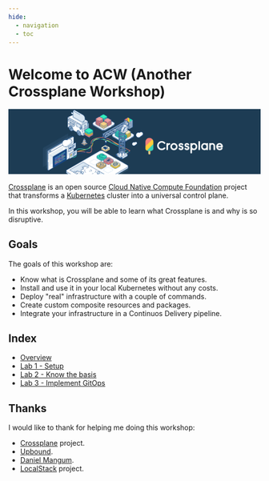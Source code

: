 ```yaml
---
hide:
  - navigation
  - toc
---
```

# Welcome to ACW (Another Crossplane Workshop)

![Crossplane](assets/images/crossplane-banner.png)

[Crossplane](https://crossplane.io/) is an open source [Cloud Native Compute Foundation](https://www.cncf.io/) project that transforms a [Kubernetes](https://kubernetes.io/) cluster into a universal control plane.

In this workshop, you will be able to learn what Crossplane is and why is so disruptive.

## Goals

The goals of this workshop are:

- Know what is Crossplane and some of its great features.
- Install and use it in your local Kubernetes without any costs.
- Deploy "real" infrastructure with a couple of commands.
- Create custom composite resources and packages.
- Integrate your infrastructure in a Continuos Delivery pipeline.

## Index

- [Overview](https://alvsanand.github.io/another-crossplane-workshop/overview)
- [Lab 1 - Setup](https://alvsanand.github.io/another-crossplane-workshop/setup/)
- [Lab 2 - Know the basis](https://alvsanand.github.io/another-crossplane-workshop/know-the-basis/)
- [Lab 3 - Implement GitOps](https://alvsanand.github.io/another-crossplane-workshop/implement-gitops/)

## Thanks

I would like to thank for helping me doing this workshop:

- [Crossplane](https://crossplane.io/) project.
- [Upbound](https://blog.upbound.io/introducing-crossplane-open-source-multicloud-control-plane/).
- [Daniel Mangum](https://danielmangum.com/posts/crossplane-infrastructure-llvm/).
- [LocalStack](https://localstack.cloud/) project.
